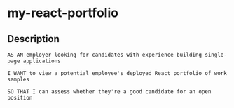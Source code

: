 # my-react-portfolio

## Description


`AS AN employer looking for candidates with experience building single-page applications`

`I WANT to view a potential employee's deployed React portfolio of work samples`

`SO THAT I can assess whether they're a good candidate for an open position`

